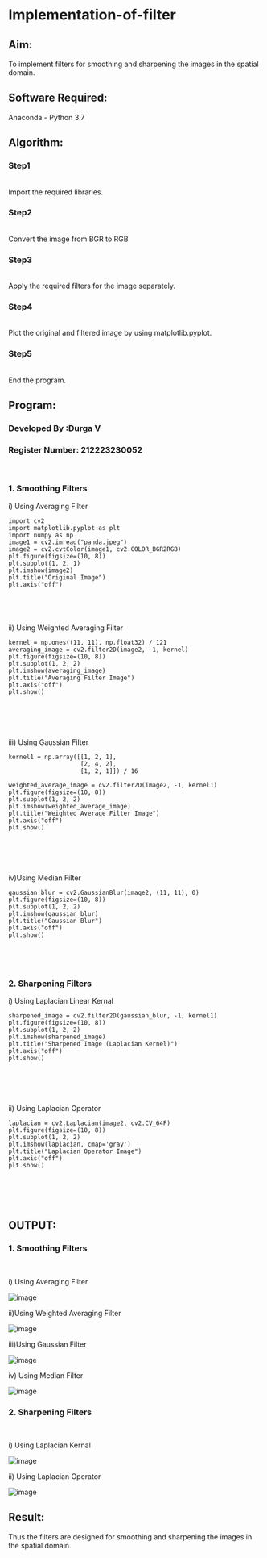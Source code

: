 # Implementation-of-filter
## Aim:
To implement filters for smoothing and sharpening the images in the spatial domain.

## Software Required:
Anaconda - Python 3.7

## Algorithm:
### Step1
</br>
Import the required libraries.
</br> 

### Step2
</br>
Convert the image from BGR to RGB
</br> 

### Step3
</br>
Apply the required filters for the image separately.
</br> 

### Step4
</br>
Plot the original and filtered image by using matplotlib.pyplot.
</br> 

### Step5
</br>
End the program.
</br> 

## Program:
### Developed By   :Durga V
### Register Number: 212223230052
</br>

### 1. Smoothing Filters

i) Using Averaging Filter
```
import cv2
import matplotlib.pyplot as plt
import numpy as np
image1 = cv2.imread("panda.jpeg")
image2 = cv2.cvtColor(image1, cv2.COLOR_BGR2RGB)
plt.figure(figsize=(10, 8))
plt.subplot(1, 2, 1)
plt.imshow(image2)
plt.title("Original Image")
plt.axis("off")





```
ii) Using Weighted Averaging Filter
```
kernel = np.ones((11, 11), np.float32) / 121
averaging_image = cv2.filter2D(image2, -1, kernel)
plt.figure(figsize=(10, 8))
plt.subplot(1, 2, 2)
plt.imshow(averaging_image)
plt.title("Averaging Filter Image")
plt.axis("off")
plt.show()






```
iii) Using Gaussian Filter
```
kernel1 = np.array([[1, 2, 1],
                    [2, 4, 2],
                    [1, 2, 1]]) / 16

weighted_average_image = cv2.filter2D(image2, -1, kernel1)
plt.figure(figsize=(10, 8))
plt.subplot(1, 2, 2)
plt.imshow(weighted_average_image)
plt.title("Weighted Average Filter Image")
plt.axis("off")
plt.show()






```
iv)Using Median Filter
```
gaussian_blur = cv2.GaussianBlur(image2, (11, 11), 0)
plt.figure(figsize=(10, 8))
plt.subplot(1, 2, 2)
plt.imshow(gaussian_blur)
plt.title("Gaussian Blur")
plt.axis("off")
plt.show()





```

### 2. Sharpening Filters
i) Using Laplacian Linear Kernal
```
sharpened_image = cv2.filter2D(gaussian_blur, -1, kernel1)
plt.figure(figsize=(10, 8))
plt.subplot(1, 2, 2)
plt.imshow(sharpened_image)
plt.title("Sharpened Image (Laplacian Kernel)")
plt.axis("off")
plt.show()






```
ii) Using Laplacian Operator
```
laplacian = cv2.Laplacian(image2, cv2.CV_64F)
plt.figure(figsize=(10, 8))
plt.subplot(1, 2, 2)
plt.imshow(laplacian, cmap='gray')
plt.title("Laplacian Operator Image")
plt.axis("off")
plt.show()






```

## OUTPUT:
### 1. Smoothing Filters
</br>

i) Using Averaging Filter

![image](https://github.com/user-attachments/assets/2b2f5312-3ea7-49a5-87f9-6de718b4d7d1)

ii)Using Weighted Averaging Filter

![image](https://github.com/user-attachments/assets/b258866d-01d2-4ec3-b6e4-8abc0a1f6673)

iii)Using Gaussian Filter

![image](https://github.com/user-attachments/assets/73c0072f-8193-46e2-a829-a5c211f9b6ea)

iv) Using Median Filter

![image](https://github.com/user-attachments/assets/25a77d16-3d7c-4757-8025-233a29aed099)

### 2. Sharpening Filters
</br>

i) Using Laplacian Kernal

![image](https://github.com/user-attachments/assets/05f9aebf-9b25-4285-8714-77fd60375c0e)


ii) Using Laplacian Operator

![image](https://github.com/user-attachments/assets/9280100c-724f-4adc-8bde-28d646d052c6)


## Result:
Thus the filters are designed for smoothing and sharpening the images in the spatial domain.
